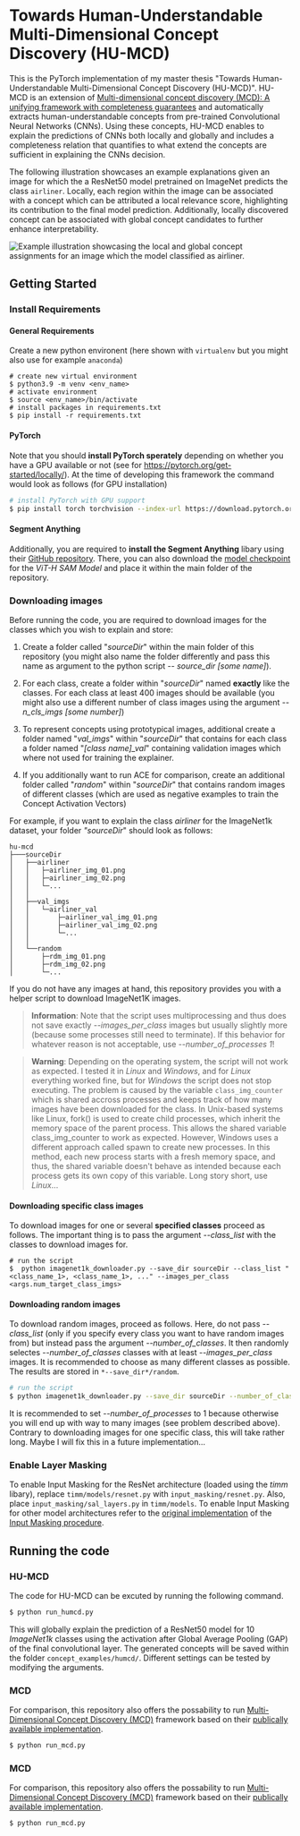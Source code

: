 # Towards Human-Understandable Multi-Dimensional Concept Discovery (HU-MCD)

This is the PyTorch implementation of my master thesis "Towards Human-Understandable Multi-Dimensional Concept Discovery (HU-MCD)". HU-MCD is an extension of [Multi-dimensional concept discovery (MCD): A unifying framework with completeness guarantees](https://arxiv.org/pdf/2301.11911.pdf) and automatically extracts human-understandable concepts from pre-trained Convolutional Neural Networks (CNNs). Using these concepts, HU-MCD enables to explain the predictions of CNNs both locally and globally and includes a completeness relation that quantifies to what extend the concepts are sufficient in explaining the CNNs decision.   

The following illustration showcases an example explanations given an image for which the a ResNet50 model pretrained on ImageNet predicts the class `airliner`. Locally, each region within the image can be associated with a concept which can be attributed a local relevance score, highlighting its contribution to the final model prediction. Additionally, locally discovered concept can be associated with global concept candidates to further enhance interpretability. 

![Example illustration showcasing the local and global concept assignments for an image which the model classified as airliner.](images/local_example_airliner.png)

## Getting Started

### Install Requirements

#### General Requirements
Create a new python environent (here shown with `virtualenv` but you might also use for example `anaconda`)

```shell
# create new virtual environment
$ python3.9 -m venv <env_name>
# activate environment
$ source <env_name>/bin/activate
# install packages in requirements.txt
$ pip install -r requirements.txt
```

#### PyTorch

Note that you should **install PyTorch sperately** depending on whether you have a GPU available or not (see for https://pytorch.org/get-started/locally/). At the time of developing this framework the command would look as follows (for GPU installation)

```sh
# install PyTorch with GPU support
$ pip install torch torchvision --index-url https://download.pytorch.org/whl/cu118
```

#### Segment Anything
Additionally, you are required to **install the Segment Anything** libary using their [GitHub repository](https://github.com/facebookresearch/segment-anything?tab=readme-ov-file#model-checkpoints). There, you can also download the [model checkpoint](https://dl.fbaipublicfiles.com/segment_anything/sam_vit_h_4b8939.pth) for the *ViT-H SAM Model* and place it within the main folder of the repository.

### Downloading images

Before running the code, you are required to download images for the classes which you wish to explain and store:
1. Create a folder called "*sourceDir*" within the main folder of this repository (you might also name the folder differently and pass this name as argument to the python script *-- source_dir [some name]*). 

2. For each class, create a folder within "*sourceDir*" named **exactly** like the classes. For each class at least 400 images should be available (you might also use a different number of class images using the argument *--n_cls_imgs [some number]*)

3. To represent concepts using prototypical images, additional create a folder named "*val_imgs*" within "*sourceDir*" that contains for each class a folder named "*[class name]_val*" containing validation images which where not used for training the explainer.

3. If you additionally want to run ACE for comparison, create an additional folder called "*random*" within "*sourceDir*" that contains random images of different classes (which are used as negative examples to train the Concept Activation Vectors)

For example, if you want to explain the class *airliner* for the ImageNet1k dataset, your folder *"sourceDir*" should look as follows:

```
hu-mcd
├───sourceDir
│   ├──airliner
│   │   ├─airliner_img_01.png
│   │   ├─airliner_img_02.png
│   │   └─...
│   │
│   ├──val_imgs
│   │   └─airliner_val
│   │       ├─airliner_val_img_01.png
│   │       ├─airliner_val_img_02.png
│   │       └─...
│   │
│   └──random
│       ├─rdm_img_01.png
│       ├─rdm_img_02.png
│       └─...
```

If you do not have any images at hand, this repository provides you with a helper script to download ImageNet1K images.

> **Information**: Note that the script uses multiprocessing and thus does not save exactly *--images_per_class* images but usually slightly more (because some processes still need to terminate). If this behavior for whatever reason is not acceptable, use *--number_of_processes 1*!

> **Warning**: Depending on the operating system, the script will not work as expected. I tested it in *Linux* and *Windows*, and for *Linux* everything worked fine, but for *Windows* the script does not stop executing. The problem is caused by the variable `class_img_counter` which is shared accross processes and keeps track of how many images have been downloaded for the class. In Unix-based systems like Linux, fork() is used to create child processes, which inherit the memory space of the parent process. This allows the shared variable class_img_counter to work as expected. However, Windows uses a different approach called spawn to create new processes. In this method, each new process starts with a fresh memory space, and thus, the shared variable doesn't behave as intended because each process gets its own copy of this variable. Long story short, use *Linux*... 

#### Downloading specific class images

To download images for one or several **specified classes** proceed as follows. The important thing is to pass the argument *--class_list* with the classes to download images for.

```shell
# run the script
$  python imagenet1k_downloader.py --save_dir sourceDir --class_list "<class_name_1>, <class_name_1>, ..." --images_per_class <args.num_target_class_imgs>
```

#### Downloading random images

To download random images, proceed as follows. Here, do not pass *--class_list* (only if you specify every class you want to have random images from) but instead pass the argument *--number_of_classes*. It then randomly selectes *--number_of_classes* classes with at least *--images_per_class* images. It is recommended to choose as many different classes as possible. The results are stored in `*--save_dir*/random`.

```sh
# run the script
$ python imagenet1k_downloader.py --save_dir sourceDir --number_of_classes <num_of_classes> --images_per_class <images_per_class> --number_of_processes 1
```

It is recommended to set *--number_of_processes* to 1 because otherwise you will end up with way to many images (see problem described above). Contrary to downloading images for one specific class, this will take rather long. Maybe I will fix this in a future implementation...

### Enable Layer Masking

To enable Input Masking for the ResNet architecture (loaded using the *timm* libary), replace `timm/models/resnet.py` with `input_masking/resnet.py`. Also, place `input_masking/sal_layers.py` in `timm/models`. To enable Input Masking for other model architectures refer to the [original implementation](https://github.com/SriramB-98/layer_masking/tree/main) of the [Input Masking procedure](https://arxiv.org/pdf/2211.14646.pdf).

## Running the code

### HU-MCD

The code for HU-MCD can be excuted by running the following command.

```sh
$ python run_humcd.py
```

This will globally explain the prediction of a ResNet50 model for 10 *ImageNet1k* classes using the activation after Global Average Pooling (GAP) of the final convolutional layer. The generated concepts will be saved within the folder `concept_examples/humcd/`. Different settings can be tested by modifying the arguments.

### MCD

For comparison, this repository also offers the possability to run [Multi-Dimensional Concept Discovery (MCD)](https://arxiv.org/pdf/2301.11911.pdf) framework based on their [publically available implementation](https://github.com/jvielhaben/MCD-XAI/tree/main).

```sh
$ python run_mcd.py
```

### MCD

For comparison, this repository also offers the possability to run [Multi-Dimensional Concept Discovery (MCD)](https://arxiv.org/pdf/2301.11911.pdf) framework based on their [publically available implementation](https://github.com/jvielhaben/MCD-XAI/tree/main).

```sh
$ python run_mcd.py
```




